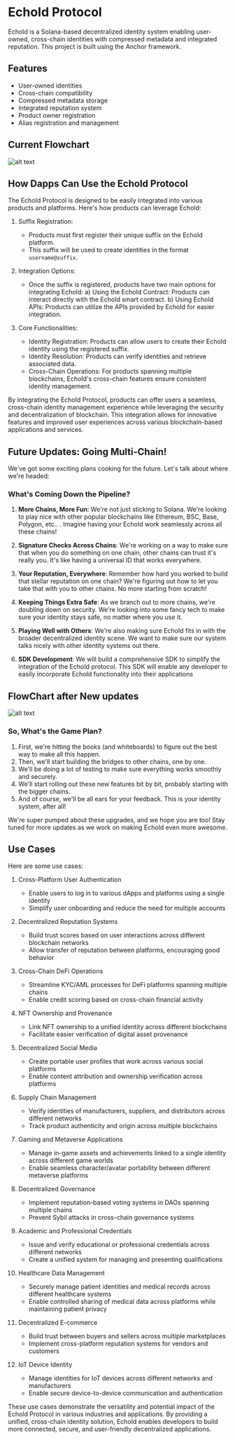 # EchoId Protocol

EchoId is a Solana-based decentralized identity system enabling user-owned, cross-chain identities with compressed metadata and integrated reputation. This project is built using the Anchor framework.

## Features

- User-owned identities
- Cross-chain compatibility
- Compressed metadata storage
- Integrated reputation system
- Product owner registration
- Alias registration and management

## Current Flowchart

![alt text](image.png)

## How Dapps Can Use the EchoId Protocol

The EchoId Protocol is designed to be easily integrated into various products and platforms. Here's how products can leverage EchoId:

1. Suffix Registration:

   - Products must first register their unique suffix on the EchoId platform.
   - This suffix will be used to create identities in the format `username@suffix`.

2. Integration Options:

   - Once the suffix is registered, products have two main options for integrating EchoId:
     a) Using the EchoId Contract: Products can interact directly with the EchoId smart contract.
     b) Using EchoId APIs: Products can utilize the APIs provided by EchoId for easier integration.

3. Core Functionalities:
   - Identity Registration: Products can allow users to create their EchoId identity using the registered suffix.
   - Identity Resolution: Products can verify identities and retrieve associated data.
   - Cross-Chain Operations: For products spanning multiple blockchains, EchoId's cross-chain features ensure consistent identity management.

By integrating the EchoId Protocol, products can offer users a seamless, cross-chain identity management experience while leveraging the security and decentralization of blockchain. This integration allows for innovative features and improved user experiences across various blockchain-based applications and services.

## Future Updates: Going Multi-Chain!

We've got some exciting plans cooking for the future. Let's talk about where we're headed:

### What's Coming Down the Pipeline?

1. **More Chains, More Fun**:
   We're not just sticking to Solana. We're looking to play nice with other popular blockchains like Ethereum, BSC, Base, Polygon, etc.. . Imagine having your EchoId work seamlessly across all these chains!

2. **Signature Checks Across Chains**:
   We're working on a way to make sure that when you do something on one chain, other chains can trust it's really you. It's like having a universal ID that works everywhere.

3. **Your Reputation, Everywhere**:
   Remember how hard you worked to build that stellar reputation on one chain? We're figuring out how to let you take that with you to other chains. No more starting from scratch!

4. **Keeping Things Extra Safe**:
   As we branch out to more chains, we're doubling down on security. We're looking into some fancy tech to make sure your identity stays safe, no matter where you use it.

5. **Playing Well with Others**:
   We're also making sure EchoId fits in with the broader decentralized identity scene. We want to make sure our system talks nicely with other identity systems out there.

6. **SDK Development**:
   We will build a comprehensive SDK to simplify the integration of the EchoId protocol. This SDK will enable any developer to easily incorporate EchoId functionality into their applications

## FlowChart after New updates

![alt text](image-1.png)

### So, What's the Game Plan?

1. First, we're hitting the books (and whiteboards) to figure out the best way to make all this happen.
2. Then, we'll start building the bridges to other chains, one by one.
3. We'll be doing a lot of testing to make sure everything works smoothly and securely.
4. We'll start rolling out these new features bit by bit, probably starting with the bigger chains.
5. And of course, we'll be all ears for your feedback. This is your identity system, after all!

We're super pumped about these upgrades, and we hope you are too! Stay tuned for more updates as we work on making EchoId even more awesome.

## Use Cases

Here are some use cases:

1. Cross-Platform User Authentication

   - Enable users to log in to various dApps and platforms using a single identity
   - Simplify user onboarding and reduce the need for multiple accounts

2. Decentralized Reputation Systems

   - Build trust scores based on user interactions across different blockchain networks
   - Allow transfer of reputation between platforms, encouraging good behavior

3. Cross-Chain DeFi Operations

   - Streamline KYC/AML processes for DeFi platforms spanning multiple chains
   - Enable credit scoring based on cross-chain financial activity

4. NFT Ownership and Provenance

   - Link NFT ownership to a unified identity across different blockchains
   - Facilitate easier verification of digital asset provenance

5. Decentralized Social Media

   - Create portable user profiles that work across various social platforms
   - Enable content attribution and ownership verification across platforms

6. Supply Chain Management

   - Verify identities of manufacturers, suppliers, and distributors across different networks
   - Track product authenticity and origin across multiple blockchains

7. Gaming and Metaverse Applications

   - Manage in-game assets and achievements linked to a single identity across different game worlds
   - Enable seamless character/avatar portability between different metaverse platforms

8. Decentralized Governance

   - Implement reputation-based voting systems in DAOs spanning multiple chains
   - Prevent Sybil attacks in cross-chain governance systems

9. Academic and Professional Credentials

   - Issue and verify educational or professional credentials across different networks
   - Create a unified system for managing and presenting qualifications

10. Healthcare Data Management

    - Securely manage patient identities and medical records across different healthcare systems
    - Enable controlled sharing of medical data across platforms while maintaining patient privacy

11. Decentralized E-commerce

    - Build trust between buyers and sellers across multiple marketplaces
    - Implement cross-platform reputation systems for vendors and customers

12. IoT Device Identity
    - Manage identities for IoT devices across different networks and manufacturers
    - Enable secure device-to-device communication and authentication

These use cases demonstrate the versatility and potential impact of the EchoId Protocol in various industries and applications. By providing a unified, cross-chain identity solution, EchoId enables developers to build more connected, secure, and user-friendly decentralized applications.
